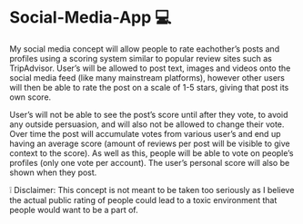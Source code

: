 # Social-Media-App :computer:

My social media concept will allow people to rate eachother’s posts and profiles using a scoring system similar to popular review sites such as TripAdvisor. User’s will be allowed to post text, images and videos onto the social media feed (like many mainstream platforms), however other users will then be able to rate the post on a scale of 1-5 stars, giving that post its own score.

User’s will not be able to see the post’s score until after they vote, to avoid any outside persuasion, and will also not be allowed to change their vote. Over time the post will accumulate votes from various user’s and end up having an average score (amount of reviews per post will be visible to give context to the score). As well as this, people will be able to vote on people’s profiles (only one vote per account). The user’s personal score will also be shown when they post.

:grey_exclamation: Disclaimer: This concept is not meant to be taken too seriously as I believe the actual public rating of people could lead to a toxic environment that people would want to be a part of.

